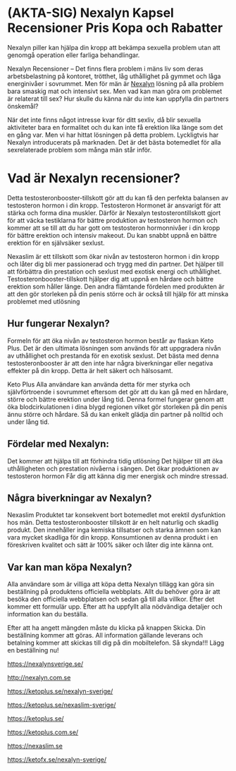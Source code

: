 # (AKTA-SIG) Nexalyn Kapsel Recensioner Pris Kopa och Rabatter
Nexalyn piller kan hjälpa din kropp att bekämpa sexuella problem utan att genomgå operation eller farliga behandlingar. 

Nexalyn Recensioner – Det finns flera problem i mäns liv som deras arbetsbelastning på kontoret, trötthet, låg uthållighet på gymmet och låga energinivåer i sovrummet. Men för män är <a href="https://nexalynsverige.se/">Nexalyn</a> lösning på alla problem bara smaskig mat och intensivt sex. Men vad kan man göra om problemet är relaterat till sex? Hur skulle du känna när du inte kan uppfylla din partners önskemål?

När det inte finns något intresse kvar för ditt sexliv, då blir sexuella aktiviteter bara en formalitet och du kan inte få erektion lika länge som det en gång var. Men vi har hittat lösningen på detta problem. Lyckligtvis har Nexalyn introducerats på marknaden. Det är det bästa botemedlet för alla sexrelaterade problem som många män står inför.

<h1>Vad är Nexalyn recensioner?</h1>

Detta testosteronbooster-tillskott gör att du kan få den perfekta balansen av testosteron hormon i din kropp. Testosteron Hormonet är ansvarigt för att stärka och forma dina muskler. Därför är Nexalyn testosterontillskott gjort för att väcka testiklarna för bättre produktion av testosteron hormon och kommer att se till att du har gott om testosteron hormonnivåer i din kropp för bättre erektion och intensiv makeout. Du kan snabbt uppnå en bättre erektion för en självsäker sexlust.

Nexaslim är ett tillskott som ökar nivån av testosteron hormon i din kropp och låter dig bli mer passionerad och trygg med din partner. Det hjälper till att förbättra din prestation och sexlust med exotisk energi och uthållighet. Testosteronbooster-tillskott hjälper dig att uppnå en hårdare och bättre erektion som håller länge. Den andra flämtande fördelen med produkten är att den gör storleken på din penis större och är också till hjälp för att minska problemet med utlösning

<h2>Hur fungerar Nexalyn?</h2>

Formeln för att öka nivån av testosteron hormon består av flaskan Keto Plus. Det är den ultimata lösningen som används för att uppgradera nivån av uthållighet och prestanda för en exotisk sexlust. Det bästa med denna testosteronbooster är att den inte har några biverkningar eller negativa effekter på din kropp. Detta är helt säkert och hälsosamt.

Keto Plus Alla användare kan använda detta för mer styrka och självförtroende i sovrummet eftersom det gör att du kan gå med en hårdare, större och bättre erektion under lång tid. Denna formel fungerar genom att öka blodcirkulationen i dina blygd regionen vilket gör storleken på din penis ännu större och hårdare. Så du kan enkelt glädja din partner på nolltid och under lång tid.

<h2>Fördelar med Nexalyn:</h2>

Det kommer att hjälpa till att förhindra tidig utlösning
Det hjälper till att öka uthålligheten och prestation nivåerna i sängen.
Det ökar produktionen av testosteron hormon
Får dig att känna dig mer energisk och mindre stressad.

<h2>Några biverkningar av Nexalyn?</h2>

Nexaslim Produktet tar konsekvent bort botemedlet mot erektil dysfunktion hos män. Detta testosteronbooster tillskott är en helt naturlig och skadlig produkt. Den innehåller inga kemiska tillsatser och starka ämnen som kan vara mycket skadliga för din kropp. Konsumtionen av denna produkt i en föreskriven kvalitet och sätt är 100% säker och låter dig inte känna ont.

<h2>Var kan man köpa Nexalyn?</h2>

Alla användare som är villiga att köpa detta Nexalyn tillägg kan göra sin beställning på produktens officiella webbplats. Allt du behöver göra är att besöka den officiella webbplatsen och sedan gå till alla villkor. Efter det kommer ett formulär upp. Efter att ha uppfyllt alla nödvändiga detaljer och information kan du beställa.

Efter att ha angett mängden måste du klicka på knappen Skicka. Din beställning kommer att göras. All information gällande leverans och betalning kommer att skickas till dig på din mobiltelefon. Så skynda!!! Lägg en beställning nu!

https://nexalynsverige.se/

http://nexalyn.com.se

https://ketoplus.se/nexalyn-sverige/

https://ketoplus.se/nexaslim-sverige/

https://ketoplus.se/

https://ketoplus.com.se/

https://nexaslim.se

https://ketofx.se/nexalyn-sverige/

